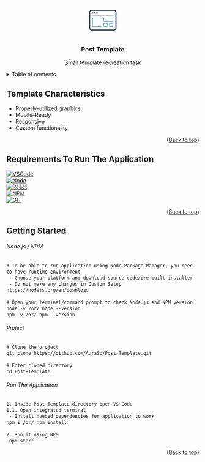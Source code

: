 <a name="readme-top"></a>

<div align="center">
 <img src="public/favicon.ico" alt="Logo" width="80" height="80">
 
  <h3 align="center">Post Template</h3>

  <p align="center">
    Small template recreation task
  </p>
</div>


<details>
<summary>Table of contents</summary>
  
<ul>
    <li>
      <a href="#template-characteristics">Characteristics</a>
    </li>
    <li>
      <a href="#requirements-to-run-the-application">Requirements</a>
    </li>
    <li>
      <a href="#getting-started">Getting Started</a>
      <ul>
        <li><a href="#nodejs--npm">Getting Node.js/NPM</a> (***skip this, if Node.js and npm is installed***)</li>
        <li><a href="#project">Project Cloning</a></li>
        <li><a href="#run-the-application">Running Application</a></li>
      </ul>
    </li>
</ul>
  
</details>

## Template Characteristics
- Properly-utilized graphics
- Mobile-Ready
- Responsive
- Custom functionality
<p align="right">(<a href="#readme-top">Back to top</a>)</p>

## Requirements To Run The Application
[![VSCode][VS CODE]][VSCode-url]\
[![Node][Node.js]][Node-url]\
[![React][React.js]][React-url]\
[![NPM][NPM]][NPM-url]\
[![GIT][GIT]][GIT-url]

<p align="right">(<a href="#readme-top">Back to top</a>)</p>

## Getting Started
###### *Node.js / NPM*
```
# To be able to run application using Node Package Manager, you need to have runtime environment
 - Choose your platform and download source code/pre-built installer
 - Do not make any changes in Custom Setup
https://nodejs.org/en/download

# Open your terminal/command prompt to check Node.js and NPM version
node -v /or/ node --version
npm -v /or/ npm --version
```
###### *Project*
```
# Clone the project
git clone https://github.com/AuraSp/Post-Template.git

# Enter cloned directory
cd Post-Template
```
###### *Run The Application*
```
1. Inside Post-Template directory open VS Code
1.1. Open integrated terminal
 - Install needed dependencies for application to work
npm i /or/ npm install

2. Run it using NPM
 npm start
```
<p align="right">(<a href="#readme-top">Back to top</a>)</p>

 [NPM]: https://img.shields.io/badge/Npm-fff?style=for-the-badge&logo=npm
 [NPM-url]: https://www.npmjs.com/
 [GIT]: https://img.shields.io/badge/Git-%23F05033?style=for-the-badge&logo=git&logoColor=white
 [GIT-url]: https://git-scm.com/
 [React.js]: https://img.shields.io/badge/React-20232A?style=for-the-badge&logo=react&logoColor=61DAFB
 [React-url]: https://reactjs.org/
 [VS CODE]: https://img.shields.io/badge/Visual%20Studio%20Code-007ACC?&style=for-the-badge&logo=visual-studio-code&logoColor=61DAFB
 [VSCode-url]: https://code.visualstudio.com/
 [Node.js]: https://img.shields.io/badge/Node.js-6DA55F?&style=for-the-badge&logo=node.js&logoColor=#689f63
 [Node-url]: https://nodejs.org/en/
